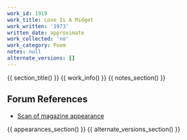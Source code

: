 ```yaml
---
work_id: 1919
work_title: Love Is A Midget
work_written: '1973'
written_date: approximate
work_collected: 'no'
work_category: Poem
notes: null
alternate_versions: []
---
```


{{ section_title() }}
{{ work_info() }}
{{ notes_section() }}
## Forum References
- [Scan of magazine appearance](https://bukowskiforum.com/threads/stump-1-1973-one-for-blaise-cendrars-love-is-a-midget.7224/)

{{ appearances_section() }}
{{ alternate_versions_section() }}